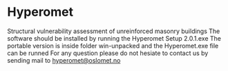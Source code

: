 # Hyperomet
Structural vulnerability assessment of unreinforced masonry buildings
The software should be installed by running the Hyperomet Setup 2.0.1.exe
The portable version is inside folder win-unpacked and the Hyperomet.exe file can be runned
For any question please do not hesiate to contact us by sending mail to hyperomet@oslomet.no
